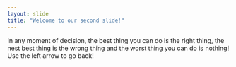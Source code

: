 ```yaml
---
layout: slide
title: "Welcome to our second slide!"
---
```

In any moment of decision, the best thing you can do is the right thing, the nest best thing is the wrong thing and the worst thing you can do is nothing!
Use the left arrow to go back!
